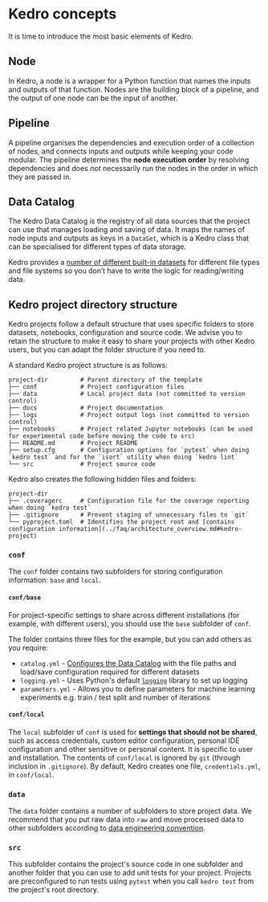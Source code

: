 # Kedro concepts

<!-- TO DO -- add a bit more info here and design some graphics -->

It is time to introduce the most basic elements of Kedro. 

## Node

In Kedro, a node is a wrapper for a Python function that names the inputs and outputs of that function. Nodes are the building block of a pipeline, and the output of one node can be the input of another.

## Pipeline

A pipeline organises the dependencies and execution order of a collection of nodes, and connects inputs and outputs while keeping your code modular. The pipeline determines the **node execution order** by resolving dependencies and does *not* necessarily run the nodes in the order in which they are passed in.

## Data Catalog

The Kedro Data Catalog is the registry of all data sources that the project can use that manages loading and saving of data. It maps the names of node inputs and outputs as keys in a `DataSet`, which is a Kedro class that can be specialised for different types of data storage. 

Kedro provides a [number of different built-in datasets](/kedro.extras.datasets) for different file types and file systems so you don’t have to write the logic for reading/writing data.

## Kedro project directory structure

Kedro projects follow a default structure that uses specific folders to store datasets, notebooks, configuration and source code. We advise you to retain the structure to make it easy to share your projects with other Kedro users, but you can adapt the folder structure if you need to.

A standard Kedro project structure is as follows:

```
project-dir         # Parent directory of the template
├── conf            # Project configuration files
├── data            # Local project data (not committed to version control)
├── docs            # Project documentation
├── logs            # Project output logs (not committed to version control)
├── notebooks       # Project related Jupyter notebooks (can be used for experimental code before moving the code to src)
├── README.md       # Project README
├── setup.cfg       # Configuration options for `pytest` when doing `kedro test` and for the `isort` utility when doing `kedro lint`
└── src             # Project source code
```

Kedro also creates the following hidden files and folders:

```
project-dir
├── .coveragerc     # Configuration file for the coverage reporting when doing `kedro test`
├── .gitignore      # Prevent staging of unnecessary files to `git`
└── pyproject.toml  # Identifies the project root and [contains configuration information](../faq/architecture_overview.md#kedro-project)
```

### `conf`

The `conf` folder contains two subfolders for storing configuration information: `base` and `local`.

#### `conf/base`

For project-specific settings to share across different installations (for example, with different users), you should use the `base` subfolder of `conf`.

The folder contains three files for the example, but you can add others as you require:

-   `catalog.yml` - [Configures the Data Catalog](../data/data_catalog.md#use-the-data-catalog-within-kedro-configuration) with the file paths and load/save configuration required for different datasets
-   `logging.yml` - Uses Python's default [`logging`](https://docs.python.org/3/library/logging.html) library to set up logging
-   `parameters.yml` - Allows you to define parameters for machine learning experiments e.g. train / test split and number of iterations

#### `conf/local`

The `local` subfolder of `conf` is used for **settings that should not be shared**, such as access credentials, custom editor configuration, personal IDE configuration and other sensitive or personal content. It is specific to user and installation. The contents of `conf/local` is ignored by `git` (through inclusion in `.gitignore`). By default, Kedro creates one file, `credentials.yml`, in `conf/local`.

### `data`

The `data` folder contains a number of subfolders to store project data. We recommend that you put raw data into `raw` and move processed data to other subfolders according to [data engineering convention](../faq/faq.md#what-is-data-engineering-convention).

### `src`

This subfolder contains the project's source code in one subfolder and another folder that you can use to add unit tests for your project. Projects are preconfigured to run tests using `pytest` when you call `kedro test` from the project's root directory.